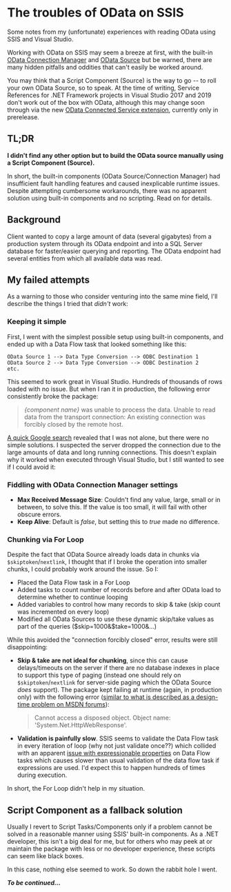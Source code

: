 # The troubles of OData on SSIS

Some notes from my (unfortunate) experiences with reading OData using SSIS and Visual Studio.

Working with OData on SSIS may seem a breeze at first, with the built-in [OData Connection Manager](https://docs.microsoft.com/en-us/sql/integration-services/connection-manager/odata-connection-manager) and [OData Source](https://docs.microsoft.com/en-us/sql/integration-services/data-flow/odata-source) but be warned, there are many hidden pitfalls and oddities that can't easily be worked around.

You may think that a Script Component (Source) is the way to go -- to roll your own OData Source, so to speak. At the time of writing, Service References for .NET Framework projects in Visual Studio 2017 and 2019 don't work out of the box with OData, although this may change soon through via the new [OData Connected Service extension](https://marketplace.visualstudio.com/items?itemName=laylaliu.ODataConnectedService), currently only in prerelease.

## TL;DR

**I didn't find any other option but to build the OData source manually using a Script Component (Source).**

In short, the built-in components (OData Source/Connection Manager) had insufficient fault handling features and caused inexplicable runtime issues. Despite attempting cumbersome workarounds, there was no apparent solution using built-in components and no scripting. Read on for details.

## Background

Client wanted to copy a large amount of data (several gigabytes) from a production system through its OData endpoint and into a SQL Server database for faster/easier querying and reporting. The OData endpoint had several entities from which all available data was read.

## My failed attempts

As a warning to those who consider venturing into the same mine field, I'll describe the things I tried that *didn't* work:

### Keeping it simple

First, I went with the simplest possible setup using built-in components, and ended up with a Data Flow task that looked something like this:

    OData Source 1 --> Data Type Conversion --> ODBC Destination 1
    OData Source 2 --> Data Type Conversion --> ODBC Destination 2
    etc.

This seemed to work great in Visual Studio. Hundreds of thousands of rows loaded with no issue. But when I ran it in production, the following error consistently broke the package:

> *{component name}* was unable to process the data. Unable to read data from the transport connection: An existing connection was forcibly closed by the remote host.  

[A quick Google search](https://www.google.com/search?q=%28%22ssis%22+or+%22integration%22%29+%22odata%22+%22connection+was+forcibly+closed) revealed that I was not alone, but there were no simple solutions. I suspected the server dropped the connection due to the large amounts of data and long running connections. This doesn't explain why it worked when executed through Visual Studio, but I still wanted to see if I could avoid it:

### Fiddling with OData Connection Manager settings

* **Max Received Message Size**: Couldn't find any value, large, small or in between, to solve this. If the value is too small, it will fail with other obscure errors.
* **Keep Alive**: Default is *false*, but setting this to *true* made no difference.

### Chunking via For Loop

Despite the fact that OData Source already loads data in chunks via `$skiptoken`/`nextlink`, I thought that if I broke the operation into smaller chunks, I could probably work around the issue. So I:

* Placed the Data Flow task in a For Loop
* Added tasks to count number of records before and after OData load to determine whether to continue looping
* Added variables to control how many records to skip & take (skip count was incremented on every loop)
* Modified all OData Sources to use these dynamic skip/take values as part of the queries ($skip=1000&$take=1000&...)

While this avoided the "connection forcibly closed" error, results were still disappointing:

* **Skip & take are not ideal for chunking**, since this can cause delays/timeouts on the server if there are no database indexes in place to support this type of paging (instead one should rely on `$skiptoken`/`nextlink` for server-side paging which the OData Source *does* support). The package kept failing at runtime (again, in production only) with the following error ([similar to what is described as a design-time problem on MSDN forums](https://social.technet.microsoft.com/Forums/en-US/bfe2cdd5-d6d1-40c8-be73-6d1ef6f224e7/ssis-odata-source-cannot-access-a-disposed-object-object-name-systemnethttpwebresponse?forum=sqlintegrationservices)):

    > Cannot access a disposed object.  Object name: 'System.Net.HttpWebResponse'.

* **Validation is painfully slow**. SSIS seems to validate the Data Flow task in every iteration of loop (why not just validate once??) which collided with an apparent [issue with expressionable properties](https://social.msdn.microsoft.com/Forums/sqlserver/en-US/7436d8e3-e084-4cdb-a62f-7bf0b097237f/validation-of-for-loop-very-slow-on-load?forum=sqlintegrationservices) on Data Flow tasks which causes slower than usual validation of the data flow task if expressions are used. I'd expect this to happen hundreds of times during execution.

In short, the For Loop didn't help in my situation.

## Script Component as a fallback solution

Usually I revert to Script Tasks/Components only if a problem cannot be solved in a reasonable manner using SSIS' built-in components. As a .NET developer, this isn't a big deal for me, but for others who may peek at or maintain the package with less or no developer experience, these scripts can seem like black boxes.

In this case, nothing else seemed to work. So down the rabbit hole I went.

***To be continued...***
